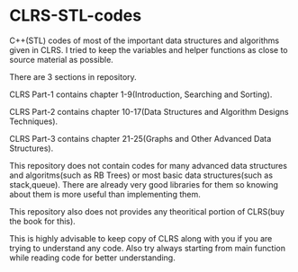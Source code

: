 # CLRS-STL-codes
C++(STL) codes of most of the important data structures and algorithms given in CLRS. I tried to keep the variables and helper functions as close to source material as possible.

There are 3 sections in repository.

CLRS Part-1 contains chapter 1-9(Introduction, Searching and Sorting).

CLRS Part-2 contains chapter 10-17(Data Structures and Algorithm Designs Techniques).

CLRS Part-3 contains chapter 21-25(Graphs and Other Advanced Data Structures).

This repository does not contain codes for many advanced data structures and algoritms(such as RB Trees) or most basic data structures(such as stack,queue). There are already very good libraries for them so knowing about them is more useful than implementing them.

This repository also does not provides any theoritical portion of CLRS(buy the book for this).

This is highly advisable to keep copy of CLRS along with you if you are trying to understand any code. Also try always starting from main function while reading code for better understanding. 
